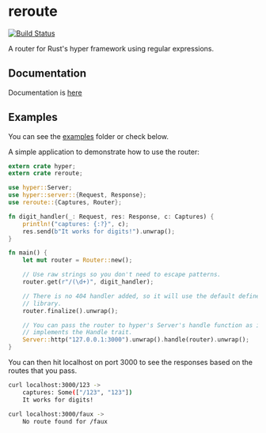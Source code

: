 # reroute
[![Build Status](https://travis-ci.org/gsquire/reroute.svg?branch=master)](https://travis-ci.org/gsquire/reroute)

A router for Rust's hyper framework using regular expressions.

## Documentation
Documentation is [here](https://docs.rs/reroute)

## Examples
You can see the [examples](https://github.com/gsquire/reroute/tree/master/examples) folder
or check below.

A simple application to demonstrate how to use the router:

```rust
extern crate hyper;
extern crate reroute;

use hyper::Server;
use hyper::server::{Request, Response};
use reroute::{Captures, Router};

fn digit_handler(_: Request, res: Response, c: Captures) {
    println!("captures: {:?}", c);
    res.send(b"It works for digits!").unwrap();
}

fn main() {
    let mut router = Router::new();

    // Use raw strings so you don't need to escape patterns.
    router.get(r"/(\d+)", digit_handler);

    // There is no 404 handler added, so it will use the default defined in the
    // library.
    router.finalize().unwrap();

    // You can pass the router to hyper's Server's handle function as it
    // implements the Handle trait.
    Server::http("127.0.0.1:3000").unwrap().handle(router).unwrap();
}
```

You can then hit localhost on port 3000 to see the responses based on the routes
that you pass.

```sh
curl localhost:3000/123 ->
    captures: Some(["/123", "123"])
    It works for digits!

curl localhost:3000/faux ->
    No route found for /faux
```
